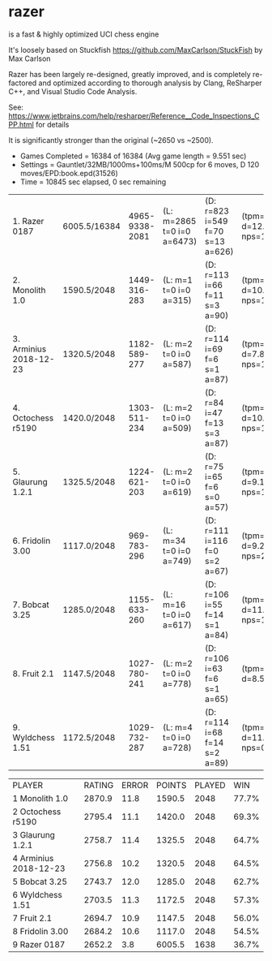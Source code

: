 # razer
is a fast & highly optimized UCI chess engine 

It's loosely based on Stuckfish https://github.com/MaxCarlson/StuckFish by Max Carlson

Razer has been largely re-designed, greatly improved, and is completely re-factored and optimized according to thorough analysis by Clang, ReSharper C++, and Visual Studio Code Analysis.

See: https://www.jetbrains.com/help/resharper/Reference__Code_Inspections_CPP.html for details


It is significantly stronger than the original (~2650 vs ~2500).

  
- Games Completed = 16384 of 16384 (Avg game length = 9.551 sec)
- Settings = Gauntlet/32MB/1000ms+100ms/M 500cp for 6 moves, D 120 moves/EPD:book.epd(31526)
- Time = 10845 sec elapsed, 0 sec remaining

|                       |                        |                        |                       |                       |                       |
| --------------------- |  --------------------- |  --------------------- | --------------------- | --------------------- | --------------------- |
|1. Razer 0187          |6005.5/16384| 4965-9338-2081| (L: m=2865 t=0 i=0 a=6473)|	(D: r=823 i=549 f=70 s=13 a=626)|	(tpm=90.9 d=12.50 nps=1664972)|
|2. Monolith 1.0        |1590.5/2048|	1449-316-283|	  (L: m=1 t=0 i=0 a=315)|	    (D: r=113 i=66 f=11 s=3 a=90)|    (tpm=95.5 d=10.37 nps=1774998)|
|3. Arminius 2018-12-23 |1320.5/2048|	1182-589-277|	  (L: m=2 t=0 i=0 a=587)|	    (D: r=114 i=69 f=6 s=1 a=87)|	    (tpm=66.9 d=7.81 nps=1839994)|
|4. Octochess r5190     |1420.0/2048|	1303-511-234| 	(L: m=2 t=0 i=0 a=509)|	    (D: r=84 i=47 f=13 s=3 a=87)|	    (tpm=95.5 d=10.33 nps=1215985)|
|5. Glaurung 1.2.1      |1325.5/2048|	1224-621-203| 	(L: m=2 t=0 i=0 a=619)|	    (D: r=75 i=65 f=6 s=0 a=57)|      (tpm=109.6 d=9.13 nps=1300987)|
|6. Fridolin 3.00       |1117.0/2048|	969-783-296 | 	(L: m=34 t=0 i=0 a=749)|    (D: r=111 i=116 f=0 s=2 a=67)|	  (tpm=77.1 d=9.23 nps=2336914)|
|7. Bobcat 3.25         |1285.0/2048|	1155-633-260| 	(L: m=16 t=0 i=0 a=617)|	  (D: r=106 i=55 f=14 s=1 a=84)|	  (tpm=109.6 d=11.38 nps=1688967)|
|8. Fruit 2.1           |1147.5/2048|	1027-780-241|	  (L: m=2 t=0 i=0 a=778)|	    (D: r=106 i=63 f=6 s=1 a=65)|   	(tpm=95.0 d=8.53 nps=0)|
|9. Wyldchess 1.51      |1172.5/2048|	1029-732-287| 	(L: m=4 t=0 i=0 a=728)|	    (D: r=114 i=68 f=14 s=2 a=89)|	  (tpm=99.0 d=11.26 nps=0)|
 
|                        |           |           |           |           |           |
| ---------------------- | --------- | --------- | --------- | --------- | --------- |
| PLAYER | RATING| ERROR| POINTS| PLAYED| WIN|
|1 Monolith 1.0|         2870.9|   11.8|   1590.5|   2048|   77.7%|
|2 Octochess r5190|      2795.4|   11.1|   1420.0|   2048|   69.3%|
|3 Glaurung 1.2.1|       2758.7|   11.4|   1325.5|   2048|   64.7%|
|4 Arminius 2018-12-23|  2756.8|   10.2|   1320.5|   2048|   64.5%|
|5 Bobcat 3.25|          2743.7|   12.0|   1285.0|   2048|   62.7%|
|6 Wyldchess 1.51|       2703.5|   11.3|   1172.5|   2048|   57.3%|
|7 Fruit 2.1|            2694.7|   10.9|   1147.5|   2048|   56.0%|
|8 Fridolin 3.00|        2684.2|   10.6|   1117.0|   2048|   54.5%|
|9 Razer 0187|           2652.2|    3.8|   6005.5|   1638|   36.7%|


